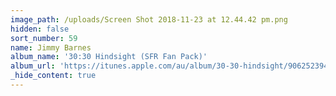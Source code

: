```yaml
---
image_path: /uploads/Screen Shot 2018-11-23 at 12.44.42 pm.png
hidden: false
sort_number: 59
name: Jimmy Barnes
album_name: '30:30 Hindsight (SFR Fan Pack)'
album_url: 'https://itunes.apple.com/au/album/30-30-hindsight/906252394'
_hide_content: true
---
```


